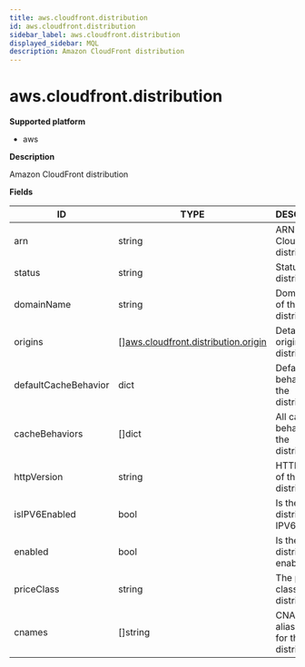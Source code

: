 ```yaml
---
title: aws.cloudfront.distribution
id: aws.cloudfront.distribution
sidebar_label: aws.cloudfront.distribution
displayed_sidebar: MQL
description: Amazon CloudFront distribution
---
```


# aws.cloudfront.distribution

**Supported platform**

- aws

**Description**

Amazon CloudFront distribution

**Fields**

| ID                   | TYPE                                                                                  | DESCRIPTION                                 |
| -------------------- | ------------------------------------------------------------------------------------- | ------------------------------------------- |
| arn                  | string                                                                                | ARN of the CloudFront distribution          |
| status               | string                                                                                | Status of the distribution                  |
| domainName           | string                                                                                | Domain Name of the distribution             |
| origins              | &#91;&#93;[aws.cloudfront.distribution.origin](aws.cloudfront.distribution.origin.md) | Details on the origins of this distribution |
| defaultCacheBehavior | dict                                                                                  | Default cache behavior for the distribution |
| cacheBehaviors       | &#91;&#93;dict                                                                        | All cache behaviors for the distribution    |
| httpVersion          | string                                                                                | HTTP version of the distribution            |
| isIPV6Enabled        | bool                                                                                  | Is the distribution IPV6 enabled            |
| enabled              | bool                                                                                  | Is the distribution enabled                 |
| priceClass           | string                                                                                | The price class of the distribution         |
| cnames               | &#91;&#93;string                                                                      | CNAMEs aliases if any for this distribution |
